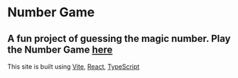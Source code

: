 # Number Game

## A fun project of guessing the magic number. Play the Number Game [here](https://roos-number-game.netlify.app/)

This site is built using [Vite](https://vitejs.dev/), [React](https://react.dev/), [TypeScript](https://www.typescriptlang.org/)
